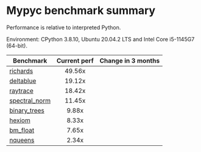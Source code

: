 # Mypyc benchmark summary

Performance is relative to interpreted Python.

Environment: CPython 3.8.10, Ubuntu 20.04.2 LTS and Intel Core i5-1145G7 (64-bit).

| Benchmark | Current perf | Change in 3 months |
| --- | :---: | :---: |
| [richards](benchmarks/richards.md) | 49.56x |  |
| [deltablue](benchmarks/deltablue.md) | 19.12x |  |
| [raytrace](benchmarks/raytrace.md) | 18.42x |  |
| [spectral_norm](benchmarks/spectral_norm.md) | 11.45x |  |
| [binary_trees](benchmarks/binary_trees.md) | 9.88x |  |
| [hexiom](benchmarks/hexiom.md) | 8.33x |  |
| [bm_float](benchmarks/bm_float.md) | 7.65x |  |
| [nqueens](benchmarks/nqueens.md) | 2.34x |  |
